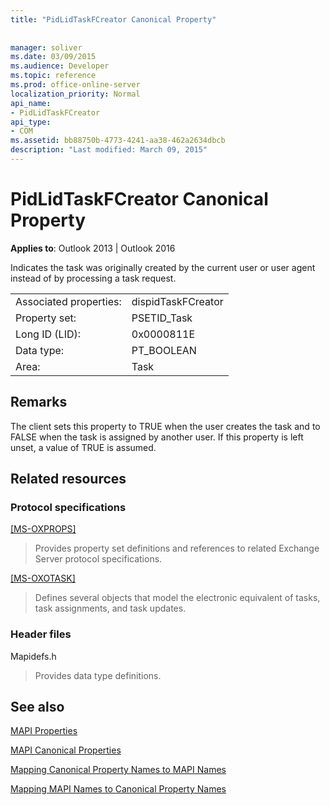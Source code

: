 ```yaml
---
title: "PidLidTaskFCreator Canonical Property"
 
 
manager: soliver
ms.date: 03/09/2015
ms.audience: Developer
ms.topic: reference
ms.prod: office-online-server
localization_priority: Normal
api_name:
- PidLidTaskFCreator
api_type:
- COM
ms.assetid: bb88750b-4773-4241-aa38-462a2634dbcb
description: "Last modified: March 09, 2015"
---
```


# PidLidTaskFCreator Canonical Property

  
  
**Applies to**: Outlook 2013 | Outlook 2016 
  
Indicates the task was originally created by the current user or user agent instead of by processing a task request.
  
|||
|:-----|:-----|
|Associated properties:  <br/> |dispidTaskFCreator  <br/> |
|Property set:  <br/> |PSETID_Task  <br/> |
|Long ID (LID):  <br/> |0x0000811E  <br/> |
|Data type:  <br/> |PT_BOOLEAN  <br/> |
|Area:  <br/> |Task  <br/> |
   
## Remarks

The client sets this property to TRUE when the user creates the task and to FALSE when the task is assigned by another user. If this property is left unset, a value of TRUE is assumed.
  
## Related resources

### Protocol specifications

[[MS-OXPROPS]](https://msdn.microsoft.com/library/f6ab1613-aefe-447d-a49c-18217230b148%28Office.15%29.aspx)
  
> Provides property set definitions and references to related Exchange Server protocol specifications.
    
[[MS-OXOTASK]](https://msdn.microsoft.com/library/55600ec0-6195-4730-8436-59c7931ef27e%28Office.15%29.aspx)
  
> Defines several objects that model the electronic equivalent of tasks, task assignments, and task updates.
    
### Header files

Mapidefs.h
  
> Provides data type definitions.
    
## See also



[MAPI Properties](mapi-properties.md)
  
[MAPI Canonical Properties](mapi-canonical-properties.md)
  
[Mapping Canonical Property Names to MAPI Names](mapping-canonical-property-names-to-mapi-names.md)
  
[Mapping MAPI Names to Canonical Property Names](mapping-mapi-names-to-canonical-property-names.md)


